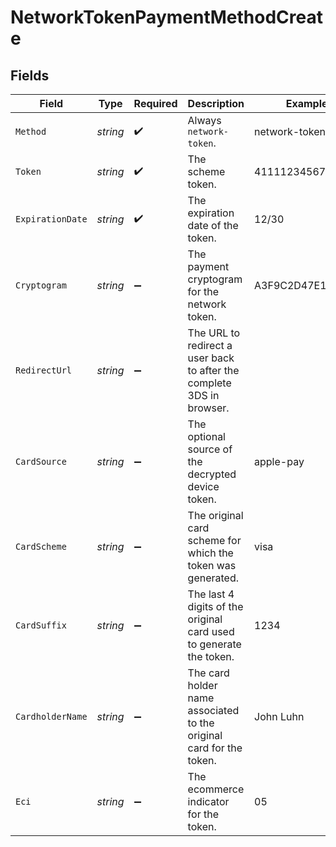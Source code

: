 # NetworkTokenPaymentMethodCreate


## Fields

| Field                                                                 | Type                                                                  | Required                                                              | Description                                                           | Example                                                               |
| --------------------------------------------------------------------- | --------------------------------------------------------------------- | --------------------------------------------------------------------- | --------------------------------------------------------------------- | --------------------------------------------------------------------- |
| `Method`                                                              | *string*                                                              | :heavy_check_mark:                                                    | Always `network-token`.                                               | network-token                                                         |
| `Token`                                                               | *string*                                                              | :heavy_check_mark:                                                    | The scheme token.                                                     | 4111123456789012                                                      |
| `ExpirationDate`                                                      | *string*                                                              | :heavy_check_mark:                                                    | The expiration date of the token.                                     | 12/30                                                                 |
| `Cryptogram`                                                          | *string*                                                              | :heavy_minus_sign:                                                    | The payment cryptogram for the network token.                         | A3F9C2D47E1B56A9                                                      |
| `RedirectUrl`                                                         | *string*                                                              | :heavy_minus_sign:                                                    | The URL to redirect a user back to after the complete 3DS in browser. |                                                                       |
| `CardSource`                                                          | *string*                                                              | :heavy_minus_sign:                                                    | The optional source of the decrypted device token.                    | apple-pay                                                             |
| `CardScheme`                                                          | *string*                                                              | :heavy_minus_sign:                                                    | The original card scheme for which the token was generated.           | visa                                                                  |
| `CardSuffix`                                                          | *string*                                                              | :heavy_minus_sign:                                                    | The last 4 digits of the original card used to generate the token.    | 1234                                                                  |
| `CardholderName`                                                      | *string*                                                              | :heavy_minus_sign:                                                    | The card holder name associated to the original card for the token.   | John Luhn                                                             |
| `Eci`                                                                 | *string*                                                              | :heavy_minus_sign:                                                    | The ecommerce indicator for the token.                                | 05                                                                    |